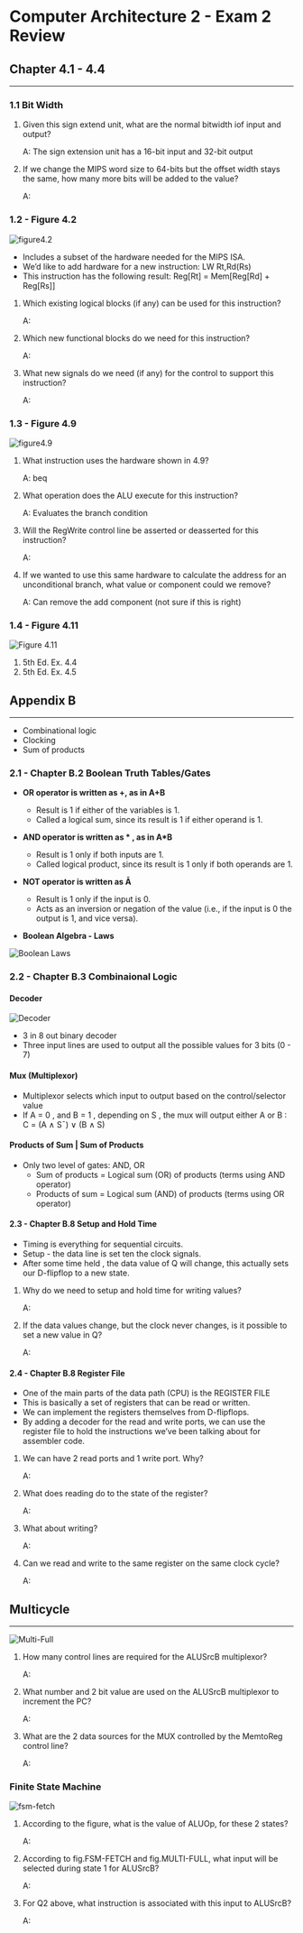 # Computer Architecture 2 - Exam 2 Review

## **Chapter 4.1 - 4.4**
_________________________________________________________________________________________________________________


### **1.1 Bit Width**

1. Given this sign extend unit, what are the normal bitwidth iof input and output?

    A: The sign extension unit has a 16-bit input and 32-bit output

2. If we change the MIPS word size to 64-bits but the offset width stays the same, how many more bits will be added to the value?

    A:


### **1.2 - Figure 4.2**

![figure4.2](https://github.com/R-Ligier/ComputerArchitecture2/blob/master/figure4.2.png "Figure 4.2")

- Includes a subset of the hardware needed for the MIPS ISA.
- We’d like to add hardware for a new instruction: LW Rt,Rd(Rs)
- This instruction has the following result: Reg[Rt] = Mem[Reg[Rd] + Reg[Rs]]

1. Which existing logical blocks (if any) can be used for this instruction?

    A:

2. Which new functional blocks do we need for this instruction?

    A:

3. What new signals do we need (if any) for the control to support this instruction?

    A:

### **1.3 - Figure 4.9**

![figure4.9](https://github.com/R-Ligier/ComputerArchitecture2/blob/master/figure4.9.png "Figure 4.9")

1. What instruction uses the hardware shown in 4.9?

    A: beq

2. What operation does the ALU execute for this instruction?

    A: Evaluates the branch condition

3. Will the RegWrite control line be asserted or deasserted for this instruction?

    A:

4. If we wanted to use this same hardware to calculate the address for an unconditional branch, what value or component could we remove?

    A: Can remove the add component (not sure if this is right)

### **1.4 - Figure 4.11**

![Figure 4.11](https://github.com/R-Ligier/ComputerArchitecture2/blob/master/figure4.11.png "Figure 4.11")

1. 5th Ed. Ex. 4.4
2. 5th Ed. Ex. 4.5

## **Appendix B**
_________________________________________________________________________________________________________________

- Combinational logic
- Clocking
- Sum of products

### **2.1 - Chapter B.2 Boolean Truth Tables/Gates**

- **OR operator is written as +, as in A+B**
    - Result is 1 if either of the variables is 1.
    - Called a logical sum, since its result is 1 if either operand is 1.
-  **AND operator is written as  * , as in A*B**
    - Result is 1 only if both inputs are 1.
    - Called logical product, since its result is 1 only if both operands are 1.
- **NOT operator is written as Ā**
    - Result is 1 only if the input is 0.
    - Acts as an inversion or negation of the value (i.e., if the input is 0 the output is 1, and vice versa).

- **Boolean Algebra -  Laws**

![Boolean Laws](https://github.com/R-Ligier/ComputerArchitecture2/blob/master/boolLaws.png " ")

### **2.2 - Chapter B.3 Combinaional Logic**

#### **Decoder**

![Decoder](https://github.com/R-Ligier/ComputerArchitecture2/blob/master/decoder.png "Decoder")

- 3 in 8 out binary decoder
- Three input lines are used to output all the possible values for 3 bits (0 - 7)

#### **Mux (Multiplexor)**

- Multiplexor selects which input to output based on the control/selector value
- If A = 0 , and B = 1 , depending on S , the mux will output either A or B : C = (A ∧ S¯) ∨ (B ∧ S)

#### **Products of Sum | Sum of Products**

- Only two level of gates: AND, OR
    - Sum of products = Logical sum (OR) of products (terms using AND operator)
    - Products of sum = Logical sum (AND) of products (terms using OR operator)


#### **2.3 - Chapter B.8 Setup and Hold Time**

- Timing is everything for sequential circuits.
- Setup - the data line is set ten the clock signals.
- After some time held , the data value of Q will change, this actually sets our D-flipflop to a new
state.

1. Why do we need to setup and hold time for writing values?

    A:

2. If the data values change, but the clock never changes, is it possible to set a new value in Q?

    A:

#### **2.4 - Chapter B.8 Register File**

- One of the main parts of the data path (CPU) is the REGISTER FILE
- This is basically a set of registers that can be read or written.
- We can implement the registers themselves from D-flipflops.
- By adding a decoder for the read and write ports, we can use the register file to hold the instructions we’ve been talking about for assembler code.

1. We can have 2 read ports and 1 write port. Why?

    A:
    
2. What does reading do to the state of the register?

    A:
    
3. What about writing?

    A:
    
4. Can we read and write to the same register on the same clock cycle?

    A:

## **Multicycle**
_________________________________________________________________________________________________________________

![Multi-Full](https://github.com/R-Ligier/ComputerArchitecture2/blob/master/multi-full.png "Multi-Full")

1. How many control lines are required for the ALUSrcB multiplexor?

    A:

2. What number and 2 bit value are used on the ALUSrcB multiplexor to increment the PC?

    A:

3. What are the 2 data sources for the MUX controlled by the MemtoReg control line?

    A:

### **Finite State Machine**

![fsm-fetch](https://github.com/R-Ligier/ComputerArchitecture2/blob/master/fsm-fetch.png "fsm-fetch")

1. According to the figure, what is the value of ALUOp, for these 2 states?

    A:

2. According to fig.FSM-FETCH and fig.MULTI-FULL, what input will be selected during state 1 for ALUSrcB?

    A:

3. For Q2 above, what instruction is associated with this input to ALUSrcB?

    A:

